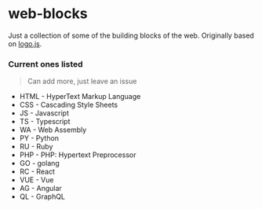 # web-blocks

Just a collection of some of the building blocks of the web. Originally based on [logo.js](https://github.com/voodootikigod/logo.js).

### Current ones listed

> Can add more, just leave an issue

- HTML - HyperText Markup Language
- CSS - Cascading Style Sheets
- JS - Javascript
- TS - Typescript
- WA - Web Assembly
- PY - Python
- RU - Ruby
- PHP - PHP: Hypertext Preprocessor
- GO - golang
- RC - React
- VUE - Vue
- AG - Angular
- QL - GraphQL
